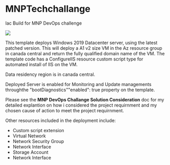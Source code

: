# MNPTechchallange
Iac Build for MNP DevOps challenge

<a href="https://portal.azure.com/#create/Microsoft.Template/uri/https%3A%2F%2Fraw.githubusercontent.com%2Fcloudguydev%2FMNPTechchallange%2Fmain%2FMNP_VMWebserver_template.json" rel="nofollow">
  <img src="https://aka.ms/deploytoazurebutton"/>
</a>

This template  deploys  Windows 2019 Datacenter server, using the latest patched version. This will deploy a A1 v2 size VM in the Az resource group in canada central and return the fully qualified domain name of the VM. The template code has a ConfigureIIS resource custom script type for automated install of IIS  on the VM.

Data residency region is in canada central.

Deployed Server is enabled for Monitoring  and Update managements throughthe "bootDiagnostics""enabled": true property on the template. 

Please see the <b> MNP DevOps Challange Solution Consideration</b> doc for my detailed explantion on how i considered the project requirnment and my chosen cause of action to meet the project requirnment. 

Other resources included in the deployment include:

- Custom script extension
- Virtual Network
- Network Security Group
- Network Interface
- Storage Account
- Network Interface
